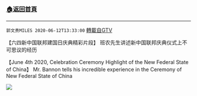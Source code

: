 ﻿###  [:house:返回首頁](https://github.com/ourhimalayas/txt)
---

`郭文贵MILES 2020-06-12T13:33:00` [轉載自GTV](https://gtv.org/web/#/UserInfo/5e596957357cc612d35a8044)

【六四新中国联邦建国日庆典精彩片段】 班农先生讲述新中国联邦庆典仪式上不可思议的经历


【June 4th 2020, Celebration Ceremony Highlight of the New Federal State of China】 Mr. Bannon tells his incredible experience in the Ceremony of New Federal State of China

[![](https://filegroup.gtv.org/cdn-cgi/image/width=600/https://filegroup.gtv.org/group2/default/20200612/13/32/1/edd0078064d7b74b9f651fbf6c22f3cc)](https://filegroup.gtv.org/group2/default/20200612/13/32/1/12688a5b5da97f55fd34e6dce870d9e9.mp4)